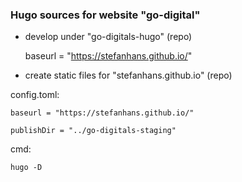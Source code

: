 ### Hugo sources for website "go-digital"

- develop under "go-digitals-hugo" (repo)


    baseurl = "https://stefanhans.github.io/"

- create static files for "stefanhans.github.io" (repo)

config.toml:

    baseurl = "https://stefanhans.github.io/"

    publishDir = "../go-digitals-staging"

cmd:

    hugo -D

